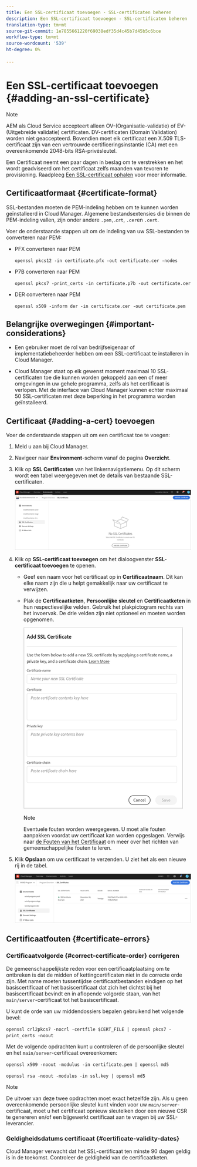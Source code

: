 ```yaml
---
title: Een SSL-certificaat toevoegen - SSL-certificaten beheren
description: Een SSL-certificaat toevoegen - SSL-certificaten beheren
translation-type: tm+mt
source-git-commit: 1e7855661220f69038edf35d4c45b7d45b5c6bce
workflow-type: tm+mt
source-wordcount: '539'
ht-degree: 0%

---
```



# Een SSL-certificaat toevoegen {#adding-an-ssl-certificate}

>[!NOTE]
>AEM als Cloud Service accepteert alleen OV-(Organisatie-validatie) of EV-(Uitgebreide validatie) certificaten. DV-certificaten (Domain Validation) worden niet geaccepteerd. Bovendien moet elk certificaat een X.509 TLS-certificaat zijn van een vertrouwde certificeringsinstantie (CA) met een overeenkomende 2048-bits RSA-privésleutel.

Een Certificaat neemt een paar dagen in beslag om te verstrekken en het wordt geadviseerd om het certificaat zelfs maanden van tevoren te provisioning. Raadpleeg [Een SSL-certificaat ophalen](/help/implementing/cloud-manager/managing-ssl-certifications/get-ssl-certificate.md) voor meer informatie.

## Certificaatformaat {#certificate-format}

SSL-bestanden moeten de PEM-indeling hebben om te kunnen worden geïnstalleerd in Cloud Manager. Algemene bestandsextensies die binnen de PEM-indeling vallen, zijn onder andere `.pem,`.`crt`,  `.cer`en  `.cert`.

Voer de onderstaande stappen uit om de indeling van uw SSL-bestanden te converteren naar PEM:

* PFX converteren naar PEM

   `openssl pkcs12 -in certificate.pfx -out certificate.cer -nodes`

* P7B converteren naar PEM

   `openssl pkcs7 -print_certs -in certificate.p7b -out certificate.cer`

* DER converteren naar PEM

   `openssl x509 -inform der -in certificate.cer -out certificate.pem`

## Belangrijke overwegingen {#important-considerations}

* Een gebruiker moet de rol van bedrijfseigenaar of implementatiebeheerder hebben om een SSL-certificaat te installeren in Cloud Manager.

* Cloud Manager staat op elk gewenst moment maximaal 10 SSL-certificaten toe die kunnen worden gekoppeld aan een of meer omgevingen in uw gehele programma, zelfs als het certificaat is verlopen. Met de interface van Cloud Manager kunnen echter maximaal 50 SSL-certificaten met deze beperking in het programma worden geïnstalleerd.

## Certificaat {#adding-a-cert} toevoegen

Voer de onderstaande stappen uit om een certificaat toe te voegen:

1. Meld u aan bij Cloud Manager.
1. Navigeer naar **Environment**-scherm vanaf de pagina **Overzicht**.
1. Klik op **SSL Certificaten** van het linkernavigatiemenu. Op dit scherm wordt een tabel weergegeven met de details van bestaande SSL-certificaten.

   ![](/help/implementing/cloud-manager/assets/ssl/ssl-cert-1.png)

1. Klik op **SSL-certificaat toevoegen** om het dialoogvenster **SSL-certificaat toevoegen** te openen.

   * Geef een naam voor het certificaat op in **Certificaatnaam**. Dit kan elke naam zijn die u helpt gemakkelijk naar uw certificaat te verwijzen.
   * Plak de **Certificaatketen**, **Persoonlijke sleutel** en **Certificaatketen** in hun respectievelijke velden. Gebruik het plakpictogram rechts van het invoervak.
De drie velden zijn niet optioneel en moeten worden opgenomen.

      ![](/help/implementing/cloud-manager/assets/ssl/ssl-cert-02.png)


      >[!NOTE]
      >Eventuele fouten worden weergegeven. U moet alle fouten aanpakken voordat uw certificaat kan worden opgeslagen. Verwijs naar [de Fouten van het Certificaat](#certificate-errors) om meer over het richten van gemeenschappelijke fouten te leren.

1. Klik **Opslaan** om uw certificaat te verzenden. U ziet het als een nieuwe rij in de tabel.

   ![](/help/implementing/cloud-manager/assets/ssl/ssl-cert-3.png)

## Certificaatfouten {#certificate-errors}

### Certificaatvolgorde {#correct-certificate-order} corrigeren

De gemeenschappelijkste reden voor een certificaatplaatsing om te ontbreken is dat de midden of kettingcertificaten niet in de correcte orde zijn. Met name moeten tussentijdse certificaatbestanden eindigen op het basiscertificaat of het basiscertificaat dat zich het dichtst bij het basiscertificaat bevindt en in aflopende volgorde staan, van het `main/server`-certificaat tot het basiscertificaat.

U kunt de orde van uw middendossiers bepalen gebruikend het volgende bevel:

`openssl crl2pkcs7 -nocrl -certfile $CERT_FILE | openssl pkcs7 -print_certs -noout`

Met de volgende opdrachten kunt u controleren of de persoonlijke sleutel en het `main/server`-certificaat overeenkomen:

`openssl x509 -noout -modulus -in certificate.pem | openssl md5`

`openssl rsa -noout -modulus -in ssl.key | openssl md5`

>[!NOTE]
>De uitvoer van deze twee opdrachten moet exact hetzelfde zijn. Als u geen overeenkomende persoonlijke sleutel kunt vinden voor uw `main/server`-certificaat, moet u het certificaat opnieuw sleutelken door een nieuwe CSR te genereren en/of een bijgewerkt certificaat aan te vragen bij uw SSL-leverancier.

### Geldigheidsdatums certificaat {#certificate-validity-dates}

Cloud Manager verwacht dat het SSL-certificaat ten minste 90 dagen geldig is in de toekomst. Controleer de geldigheid van de certificaatketen.
